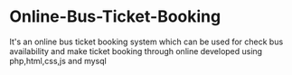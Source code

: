# Online-Bus-Ticket-Booking
It's an online bus ticket booking system which can be used for check bus availability and make ticket booking through online developed using php,html,css,js and mysql
